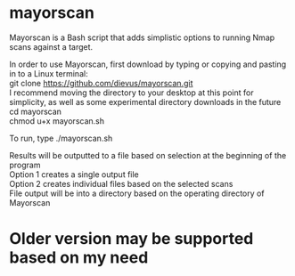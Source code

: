 # mayorscan

Mayorscan is a Bash script that adds simplistic options to running Nmap scans against a target.


In order to use Mayorscan, first download by typing or copying and pasting in to a Linux terminal:
  <br>git clone https://github.com/dievus/mayorscan.git
  <br>I recommend moving the directory to your desktop at this point for simplicity, as well as some experimental directory downloads in the future
  <br>cd mayorscan
  <br>chmod u+x mayorscan.sh
  
To run, type ./mayorscan.sh
  
Results will be outputted to a file based on selection at the beginning of the program
  <br>Option 1 creates a single output file
  <br>Option 2 creates individual files based on the selected scans
<br>File output will be into a directory based on the operating directory of Mayorscan

# Older version may be supported based on my need

